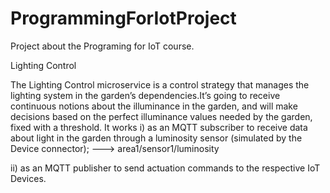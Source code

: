 # ProgrammingForIotProject

Project about the Programing for IoT course.

Lighting Control


The Lighting Control microservice is a control strategy that manages the lighting system in
the garden’s dependencies.It’s going to receive continuous notions about the illuminance in
the garden, and will make decisions based on the perfect illuminance values needed by the
garden, fixed with a threshold. It works
i) as an MQTT subscriber to receive data about light in the garden through a luminosity sensor
(simulated by the Device connector); ---> area1/sensor1/luminosity 

ii) as an MQTT publisher to send actuation commands to the respective IoT Devices.